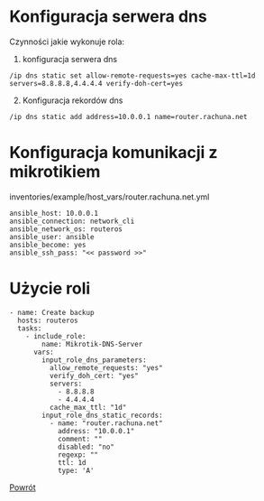 Konfiguracja serwera dns
=========

Czynności jakie wykonuje rola:

1. konfiguracja serwera dns
  ```
  /ip dns static set allow-remote-requests=yes cache-max-ttl=1d servers=8.8.8.8,4.4.4.4 verify-doh-cert=yes
  ```
2. Konfiguracja rekordów dns
  ```
  /ip dns static add address=10.0.0.1 name=router.rachuna.net
  ```

Konfiguracja komunikacji z mikrotikiem
=========
inventories/example/host_vars/router.rachuna.net.yml
```
ansible_host: 10.0.0.1
ansible_connection: network_cli
ansible_network_os: routeros
ansible_user: ansible
ansible_become: yes
ansible_ssh_pass: "<< password >>"
```

Użycie roli
=========

```
- name: Create backup
  hosts: routeros
  tasks:
    - include_role:
        name: Mikrotik-DNS-Server
      vars:
        input_role_dns_parameters:
          allow_remote_requests: "yes"
          verify_doh_cert: "yes"
          servers:
            - 8.8.8.8
            - 4.4.4.4
          cache_max_ttl: "1d"
        input_role_dns_static_records:
          - name: "router.rachuna.net"
            address: "10.0.0.1"
            comment: ""
            disabled: "no"
            regexp: ""
            ttl: 1d
            type: 'A'
```


[Powrót](../../README.md)